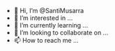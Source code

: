 - 👋 Hi, I’m @SantiMusarra
- 👀 I’m interested in ...
- 🌱 I’m currently learning ...
- 💞️ I’m looking to collaborate on ...
- 📫 How to reach me ...

<!---
SantiMusarra/SantiMusarra is a ✨ special ✨ repository because its `README.md` (this file) appears on your GitHub profile.
You can click the Preview link to take a look at your changes.
--->
